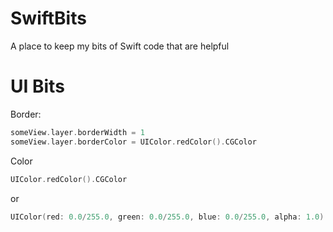 # SwiftBits
A place to keep my bits of Swift code that are helpful




# UI Bits

Border: 
```swift
someView.layer.borderWidth = 1
someView.layer.borderColor = UIColor.redColor().CGColor
```

Color
```swift
UIColor.redColor().CGColor
```
or
```swift
UIColor(red: 0.0/255.0, green: 0.0/255.0, blue: 0.0/255.0, alpha: 1.0)
```
